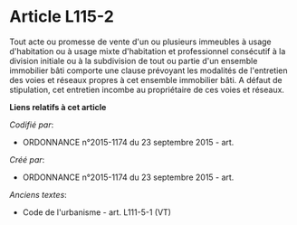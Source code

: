 # Article L115-2

Tout acte ou promesse de vente d'un ou plusieurs immeubles à usage d'habitation ou à usage mixte d'habitation et
professionnel consécutif à la division initiale ou à la subdivision de tout ou partie d'un ensemble immobilier bâti comporte
une clause prévoyant les modalités de l'entretien des voies et réseaux propres à cet ensemble immobilier bâti. A défaut de
stipulation, cet entretien incombe au propriétaire de ces voies et réseaux.

**Liens relatifs à cet article**

_Codifié par_:

  - ORDONNANCE n°2015-1174 du 23 septembre 2015 - art.

_Créé par_:

  - ORDONNANCE n°2015-1174 du 23 septembre 2015 - art.

_Anciens textes_:

  - Code de l'urbanisme - art. L111-5-1 (VT)
